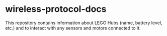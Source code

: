 # wireless-protocol-docs
This repository contains information about LEGO Hubs (name, battery level, etc.) and to interact with any sensors and motors connected to it.
